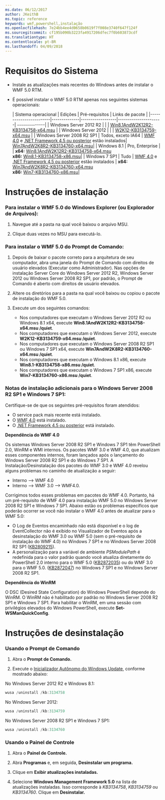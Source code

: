 ```yaml
---
ms.date: 06/12/2017
author: JKeithB
ms.topic: reference
keywords: wmf,powershell,instalação
ms.openlocfilehash: 7e24bb4ee4d0658b0619f7f008e3740f647f124f
ms.sourcegitcommit: cf195b090b3223fa4917206dfec7f0b603873cdf
ms.translationtype: HT
ms.contentlocale: pt-BR
ms.lasthandoff: 04/09/2018
---
```

# <a name="system-requirements"></a>Requisitos do Sistema

- Instale as atualizações mais recentes do Windows antes de instalar o WMF 5.0 RTM.
- É possível instalar o WMF 5.0 RTM apenas nos seguintes sistemas operacionais:

    | Sistema operacional       | Edições         | Pré-requisitos        |  Links de pacote |
    |------------------------|--------------|------------------|----------------------| --------------|
    | Windows Server 2012 R2 |  |  | [Win8.1AndW2K12R2-KB3134758-x64.msu](http://go.microsoft.com/fwlink/?LinkId=717507) |
    | Windows Server 2012    |  |  | [W2K12-KB3134759-x64.msu](http://go.microsoft.com/fwlink/?LinkId=717506) |
    | Windows Server 2008 R2 SP1 | Todos, exceto IA64 | [WMF 4.0](http://www.microsoft.com/en-us/download/details.aspx?id=40855) e [.NET Framework 4.5 ou posterior](https://msdn.microsoft.com/library/5a4x27ek.aspx) estão instalados| [Win7AndW2K8R2-KB3134760-x64.msu](http://go.microsoft.com/fwlink/?LinkId=717504)|
    | Windows 8.1 | Pro, Enterprise | | **x64:**  [Win8.1AndW2K12R2-KB3134758-x64.msu](http://go.microsoft.com/fwlink/?LinkId=717507) </br> **x86:**  [Win8.1-KB3134758-x86.msu](http://go.microsoft.com/fwlink/?LinkID=717963)|
    | Windows 7 SP1 | Tudo | [WMF 4.0](http://www.microsoft.com/en-us/download/details.aspx?id=40855) e [.NET Framework 4.5 ou posterior](https://msdn.microsoft.com/library/5a4x27ek.aspx) estão instalados | **x64:**  [Win7AndW2K8R2-KB3134760-x64.msu](http://go.microsoft.com/fwlink/?LinkId=717504)  </br> **x86:**  [Win7-KB3134760-x86.msu](http://go.microsoft.com/fwlink/?LinkID=717962)|

# <a name="installation-instructions"></a>Instruções de instalação

### <a name="to-install-wmf-50-from-windows-explorer-or-file-explorer"></a>Para instalar o WMF 5.0 do Windows Explorer (ou Explorador de Arquivos):

1. Navegue até a pasta na qual você baixou o arquivo MSU.

2. Clique duas vezes no MSU para executá-lo.

### <a name="to-install-wmf-50-from-command-prompt"></a>Para instalar o WMF 5.0 do Prompt de Comando:

1. Depois de baixar o pacote correto para a arquitetura de seu computador, abra uma janela do Prompt de Comando com direitos de usuário elevados (Executar como Administrador). Nas opções de instalação Server Core do Windows Server 2012 R2, Windows Server 2012 ou Windows Server 2008 R2 SP1, por padrão, o Prompt de Comando é aberto com direitos de usuário elevados.

2. Altere os diretórios para a pasta na qual você baixou ou copiou o pacote de instalação do WMF 5.0.

3. Execute um dos seguintes comandos:
    - Nos computadores que executam o Windows Server 2012 R2 ou Windows 8.1 x64, execute **Win8.1AndW2K12R2-KB3134758-x64.msu /quiet**.
    - Nos computadores que executam o Windows Server 2012, execute **W2K12-KB3134759-x64.msu /quiet**.
    - Nos computadores que executam o Windows Server 2008 R2 SP1 ou Windows 7 SP1 x64, execute **Win7AndW2K8R2-KB3134760-x64.msu /quiet**.
    - Nos computadores que executam o Windows 8.1 x86, execute **Win8.1-KB3134758-x86.msu /quiet**.
    - Nos computadores que executam o Windows 7 SP1 x86, execute **Win7-KB3134760-x86.msu /quiet**.

### <a name="additional-installation-notes-for-windows-server-2008-r2-sp1-and-windows-7-sp1"></a>Notas de instalação adicionais para o Windows Server 2008 R2 SP1 e Windows 7 SP1:

Certifique-se de que os seguintes pré-requisitos foram atendidos:
- O service pack mais recente está instalado.
- O [WMF 4.0](http://www.microsoft.com/en-us/download/details.aspx?id=40855) está instalado.
- O [.NET Framework 4.5 ou posterior](https://msdn.microsoft.com/library/5a4x27ek.aspx) está instalado.

**Dependência do WMF 4.0**

Os sistemas Windows Server 2008 R2 SP1 e Windows 7 SP1 têm PowerShell 2.0, WinRM e WMI internos. Os pacotes WMF 3.0 e WMF 4.0, que atualizam esses componentes internos, foram lançados após o lançamento do Windows Server 2008 R2 SP1 e do Windows 7 SP1. A Instalação/Desinstalação dos pacotes do WMF 3.0 e WMF 4.0 revelou alguns problemas no caminho de atualização a seguir:

- Interno --> WMF 4.0
- Interno --> WMF 3.0 --> WMF4.0.

Corrigimos todos esses problemas em pacotes do WMF 4.0. Portanto, há um pré-requisito de WMF 4.0 para instalação WMF 5.0 no Windows Server 2008 R2 SP1 e Windows 7 SP1. Abaixo estão os problemas específicos que poderão ocorrer se você não instalar o WMF 4.0 antes de atualizar para o WMF 5.0:

- O Log de Eventos encaminhado não está disponível e o log de EventCollector não é exibido no Visualizador de Eventos após a desinstalação do WMF 3.0 ou WMF 5.0 (sem o pré-requisito de instalação do WMF 4.0) no Windows 7 SP1 e no Windows Server 2008 R2 SP1 ([KB2809215](https://support.microsoft.com/en-us/kb/2809215)).
- A personalização para a variável de ambiente *PSModulePath* é redefinida para o valor padrão quando você atualiza diretamente do PowerShell 2.0 interno para o WMF 5.0 ([KB2872035](https://support.microsoft.com/en-us/kb/2872035)) ou do WMF 3.0 para o WMF 5.0. ([KB2872047](https://support.microsoft.com/en-us/kb/2872047)) no Windows 7 SP1 e no Windows Server 2008 R2 SP1.

**Dependência do WinRM**

O DSC (Desired State Configuration) do Windows PowerShell depende do WinRM. O WinRM não é habilitado por padrão no Windows Server 2008 R2 SP1 e Windows 7 SP1. Para habilitar o WinRM, em uma sessão com privilégios elevados do Windows PowerShell, execute **Set-WSManQuickConfig**.

# <a name="uninstallation-instructions"></a>Instruções de desinstalação

### <a name="using-command-prompt"></a>Usando o Prompt de Comando

1.  Abra o **Prompt de Comando.**

2.  Execute o [Inicializador Autônomo do Windows Update](https://support.microsoft.com/en-us/kb/934307), conforme mostrado abaixo:

No Windows Server 2012 R2 e Windows 8.1:
```powershell
wusa /uninstall /kb:3134758
```
No Windows Server 2012:
```powershell
wusa /uninstall /kb:3134759
```
No Windows Server 2008 R2 SP1 e Windows 7 SP1:
```powershell
wusa /uninstall /kb:3134760
```

### <a name="using-control-panel"></a>Usando o Painel de Controle

1.  Abra o **Painel de Controle.**

2.  Abra **Programas** e, em seguida, **Desinstalar um programa.**

3.  Clique em **Exibir atualizações instaladas.**

4.  Selecione **Windows Management Framework 5.0** na lista de atualizações instaladas. Isso corresponde à *KB3134758*, *KB3134759* ou *KB3134760*. Clique em **Desinstalar.**